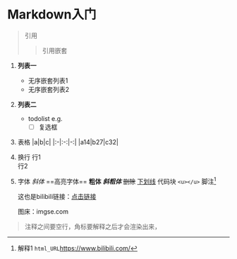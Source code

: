 # Markdown入门
> 引用
> > 引用嵌套
1. **列表一**
   - 无序嵌套列表1
   * 无序嵌套列表2
2. **列表二**
   - todolist  e.g. 
     - [ ] 复选框
3. 表格
   |a|b|c|
   |:-|:-:|-:|
   |a14|b27|c32|
4. 换行
   行1  
   行2
5. 字体
   *斜体*
   ==高亮字体==
   **粗体**
   ***斜粗体***
   ~~删除~~
   <u>下划线</u>
   代码块 `<u></u>`
   脚注[^1]
  
   这也是bilibili链接：[点击链接][bilibili链接]

   图床：imgse.com

 [^1]:解释1 ```html_URL```https://www.bilibili.com/

 [bilibili链接]: https://www.bilibili.com/

 >注释之间要空行，角标要解释之后才会渲染出来，